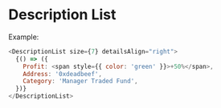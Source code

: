 # Description List

Example:

```js
<DescriptionList size={7} detailsAlign="right">
  {() => ({
    Profit: <span style={{ color: 'green' }}>+50%</span>,
    Address: '0xdeadbeef',
    Category: 'Manager Traded Fund',
  })}
</DescriptionList>
```
